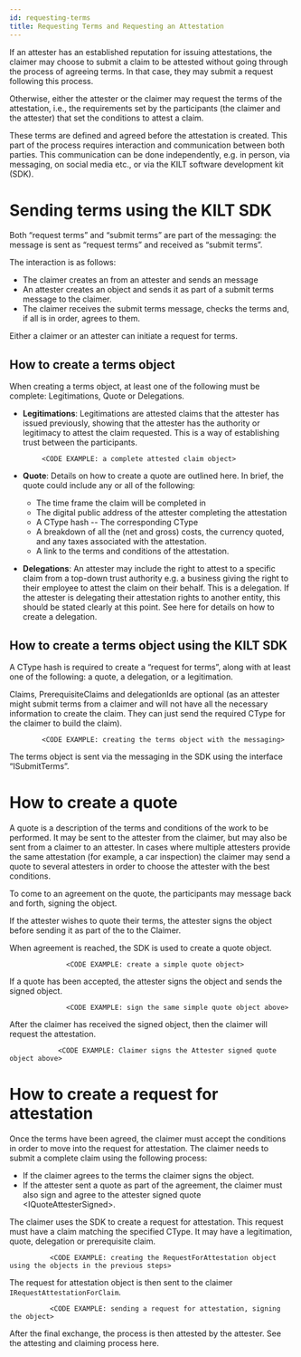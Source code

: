 ```yaml
---
id: requesting-terms
title: Requesting Terms and Requesting an Attestation
---
```

If an attester has an established reputation for issuing attestations, the claimer may choose to submit a claim to be attested without going through the process of agreeing terms.
In that case, they may submit a request following this process.  

Otherwise, either the attester or the claimer may request the terms of the attestation, i.e., the requirements set by the participants (the claimer and the attester) that set the conditions to attest a claim.

These terms are defined and agreed before the attestation is created. This part of the process requires interaction and communication between both parties. This communication can be done independently, e.g. in person, via messaging, on social media etc., or via the KILT software development kit (SDK).

# Sending terms using the KILT SDK

Both “request terms” and “submit terms” are part of the messaging: the message is sent as “request terms” and received as “submit terms”.

The interaction is as follows:
*   The claimer creates an <IPartialClaims> from an attester and sends an <IRequestTerms> message
*   An attester creates an <ITerms> object and sends it as part of a submit terms message <ISubmitTerms> to the claimer.
*   The claimer receives the submit terms message, checks the terms and, if all is in order, agrees to them.  

Either a claimer or an attester can initiate a request for terms.

## How to create a terms object

When creating a terms object, at least one of the following must be complete: Legitimations, Quote or Delegations.

*   **Legitimations**:  Legitimations are attested claims that the attester has issued previously, showing that the attester has the authority or legitimacy to attest the claim requested. This is a way of establishing trust between the participants.

```
        <CODE EXAMPLE: a complete attested claim object>
```

*   **Quote**: Details on how to create a quote are outlined here. In brief, the quote could include any or all of the following:
    *   The time frame the claim will be completed in
    *   The digital public address of the attester completing the attestation
    *   A CType hash -- The corresponding CType
    *   A breakdown of all the (net and gross) costs, the currency quoted, and any taxes associated with the attestation.
    *   A link to the terms and conditions of the attestation.

*   **Delegations**: An attester may include the right to attest to a specific claim from a top-down trust authority e.g. a business giving the right to their employee to attest the claim on their behalf. This is a delegation. If the attester is delegating their attestation rights to another entity, this should be stated clearly at this point. See here for details on how to create a delegation.

## How to create a terms object using the KILT SDK

A CType hash is required to create a “request for terms”, along with at least one of the following:  a quote, a delegation, or a legitimation.

Claims, PrerequisiteClaims and delegationIds are optional (as an attester might submit terms from a claimer and will not have all the necessary information to create the claim. They can just send the required CType for the claimer to build the claim).

```
        <CODE EXAMPLE: creating the terms object with the messaging>
```

The terms object is sent via the messaging in the SDK using the interface “ISubmitTerms”.

# How to create a quote

A quote is a description of the terms and conditions of the work to be performed. It may be sent to the attester from the claimer, but may also be sent from a claimer to an attester. In cases where multiple attesters provide the same attestation (for example, a car inspection) the claimer may send a quote to several attesters in order to choose the attester with the best conditions.

To come to an agreement on the quote, the participants may message back and forth, signing the object.

If the attester wishes to quote their terms, the attester signs the <IQuote> object before sending it as part of the <ISubmitTerms> to the Claimer.

 When agreement is reached, the SDK is used to create a quote object.

```
              <CODE EXAMPLE: create a simple quote object>
```

If a quote has been accepted, the attester signs the object and sends the signed object.

```
              <CODE EXAMPLE: sign the same simple quote object above>
```

After the claimer has received the signed object, then the claimer will request the attestation.

```
            <CODE EXAMPLE: Claimer signs the Attester signed quote object above>
```

# How to create a request for attestation

Once the terms have been agreed, the claimer must accept the conditions in order to move into the request for attestation. The claimer needs to submit a complete claim using the following process:

*   If the claimer agrees to the terms the claimer signs the <IRequestForAttestation> object.
*   If the attester sent a quote as part of the agreement, the claimer must also sign and agree to the attester signed quote &lt;IQuoteAttesterSigned>.

The claimer uses the SDK to create a request for attestation. This request must have a claim matching the specified CType. It may have a legitimation, quote, delegation or prerequisite claim.

```
          <CODE EXAMPLE: creating the RequestForAttestation object using the objects in the previous steps>
```

The request for attestation object is then sent to the claimer `IRequestAttestationForClaim`.

```
          <CODE EXAMPLE: sending a request for attestation, signing the object>
```

After the final exchange, the process is then attested by the attester. See the attesting and claiming process here.
